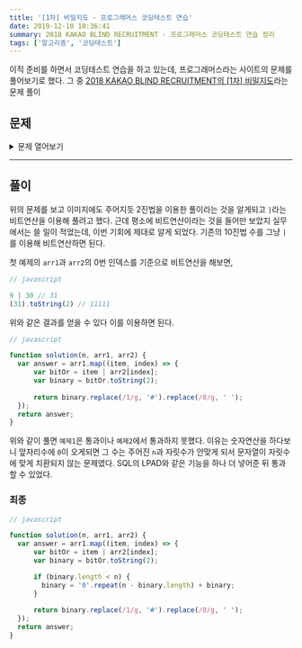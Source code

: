 ```yaml
---
title: '[1차] 비밀지도 - 프로그래머스 코딩테스트 연습'
date: 2019-12-10 18:36:41
summary: 2018 KAKAO BLIND RECRUITMENT - 프로그래머스 코딩테스트 연습 정리
tags: ['알고리즘', '코딩테스트']
---
```


이직 준비를 하면서 코딩테스트 연습을 하고 있는데, 프로그래머스라는 사이트의 문제를 풀어보기로 했다. 그 중 [2018 KAKAO BLIND RECRUITMENT의 [1차] 비밀지도](https://programmers.co.kr/learn/courses/30/lessons/17681)라는 문제 풀이

## 문제

<details>
  <summary>문제 열어보기</summary>

네오는 평소 프로도가 비상금을 숨겨놓는 장소를 알려줄 비밀지도를 손에 넣었다. 그런데 이 비밀지도는 숫자로 암호화되어 있어 위치를 확인하기 위해서는 암호를 해독해야 한다. 다행히 지도 암호를 해독할 방법을 적어놓은 메모도 함께 발견했다.

1. 지도는 한 변의 길이가 n인 정사각형 배열 형태로, 각 칸은 공백(" ) 또는벽(#") 두 종류로 이루어져 있다.
2. 전체 지도는 두 장의 지도를 겹쳐서 얻을 수 있다. 각각 지도 1과 지도 2라고 하자. 지도 1 또는 지도 2 중 어느 하나라도 벽인 부분은 전체 지도에서도 벽이다. 지도 1과 지도 2에서 모두 공백인 부분은 전체 지도에서도 공백이다.
3. 지도 1과 지도 2는 각각 정수 배열로 암호화되어 있다.
4. 암호화된 배열은 지도의 각 가로줄에서 벽 부분을 1, 공백 부분을 0으로 부호화했을 때 얻어지는 이진수에 해당하는 값의 배열이다.

![비밀지도](https://t1.kakaocdn.net/welcome2018/secret8.png)

네오가 프로도의 비상금을 손에 넣을 수 있도록, 비밀지도의 암호를 해독하는 작업을 도와줄 프로그램을 작성하라.

### 입력 형식

입력으로 지도의 한 변 크기 `n` 과 2개의 정수 배열 `arr1`, `arr2`가 들어온다.

* 1 ≦ `n` ≦ 16
* `arr1`, `arr2`는 길이 `n`인 정수 배열로 주어진다.
* 정수 배열의 각 원소 `x`를 이진수로 변환했을 때의 길이는 `n` 이하이다. 즉, 0 ≦ `x` ≦ 2n - 1을 만족한다.

### 출력 형식

원래의 비밀지도를 해독하여 `'#'`, `공백`으로 구성된 문자열 배열로 출력하라.

### 입출력 예제


매개변수 | 값
--- | ---
n | 5
arr1 | [9, 20, 28, 18, 11]
arr2 | [30, 1, 21, 17, 28]
출력 | ["#####","# # #", "### #", "# ##", "#####"]

매개변수 | 값
--- | ---
n | 6
arr1 | [46, 33, 33 ,22, 31, 50]
arr2 | [27 ,56, 19, 14, 14, 10]
출력 | ["######", "### #", "## ##", " #### ", " #####", "### # "]
</details>

------

## 풀이

위의 문제를 보고 이미지에도 주어지듯 2진법을 이용한 풀이라는 것을 알게되고 `|`라는 비트연산을 이용해 풀려고 했다. 근데 평소에 비트연산이라는 것을 들어만 보았지 실무에서는 쓸 일이 적었는데, 이번 기회에 제대로 알게 되었다. 기존의 10진법 수를 그냥 `|`를 이용해 비트연산하면 된다. 

첫 예제의 `arr1`과 `arr2`의 0번 인덱스를 기준으로 비트연산을 해보면,

```javascript
// javascript

9 | 30 // 31
(31).toString(2) // 11111
```

위와 같은 결과를 얻을 수 있다 이를 이용하면 된다.

```javascript
// javascript

function solution(n, arr1, arr2) {
  var answer = arr1.map((item, index) => {
      var bitOr = item | arr2[index];
      var binary = bitOr.toString(2);
      
      return binary.replace(/1/g, '#').replace(/0/g, ' ');
  });
  return answer;
}
```

위와 같이 풀면 `예제1`은 통과이나 `예제2`에서 통과하지 못했다. 이유는 숫자연산을 하다보니 앞자리수에 `0`이 오게되면 그 수는 주어진 `n`과 자릿수가 안맞게 되서 문자열이 자릿수에 맞게 치환되지 않는 문제였다. SQL의 LPAD와 같은 기능을 하나 더 넣어준 뒤 통과할 수 있었다.

### 최종

```javascript
// javascript

function solution(n, arr1, arr2) {
  var answer = arr1.map((item, index) => {
      var bitOr = item | arr2[index];
      var binary = bitOr.toString(2);

      if (binary.length < n) {
        binary = '0'.repeat(n - binary.length) + binary;
      }
      
      return binary.replace(/1/g, '#').replace(/0/g, ' ');
  });
  return answer;
}
```
